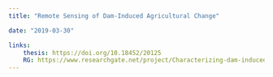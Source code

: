 ```yaml
---
title: "Remote Sensing of Dam-Induced Agricultural Change"

date: "2019-03-30"

links:
    thesis: https://doi.org/10.18452/20125
    RG: https://www.researchgate.net/project/Characterizing-dam-induced-land-system-change
---
```


